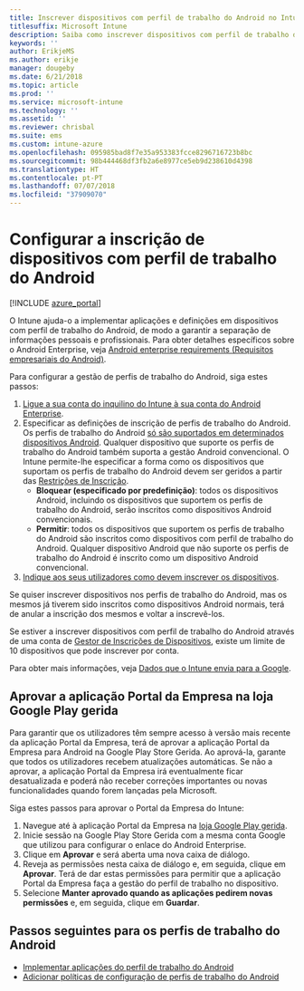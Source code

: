 ```yaml
---
title: Inscrever dispositivos com perfil de trabalho do Android no Intune
titlesuffix: Microsoft Intune
description: Saiba como inscrever dispositivos com perfil de trabalho do Android no Intune.
keywords: ''
author: ErikjeMS
ms.author: erikje
manager: dougeby
ms.date: 6/21/2018
ms.topic: article
ms.prod: ''
ms.service: microsoft-intune
ms.technology: ''
ms.assetid: ''
ms.reviewer: chrisbal
ms.suite: ems
ms.custom: intune-azure
ms.openlocfilehash: 095985bad8f7e35a953383fcce8296716723b8bc
ms.sourcegitcommit: 98b444468df3fb2a6e8977ce5eb9d238610d4398
ms.translationtype: HT
ms.contentlocale: pt-PT
ms.lasthandoff: 07/07/2018
ms.locfileid: "37909070"
---
```

# <a name="set-up-enrollment-of-android-work-profile-devices"></a>Configurar a inscrição de dispositivos com perfil de trabalho do Android

[!INCLUDE [azure_portal](./includes/azure_portal.md)]

O Intune ajuda-o a implementar aplicações e definições em dispositivos com perfil de trabalho do Android, de modo a garantir a separação de informações pessoais e profissionais. Para obter detalhes específicos sobre o Android Enterprise, veja [Android enterprise requirements (Requisitos empresariais do Android)](https://support.google.com/work/android/answer/6174145?hl=en&ref_topic=6151012).

Para configurar a gestão de perfis de trabalho do Android, siga estes passos:

1. [Ligue a sua conta do inquilino do Intune à sua conta do Android Enterprise](connect-intune-android-enterprise.md).
2. Especificar as definições de inscrição de perfis de trabalho do Android. Os perfis de trabalho do Android [só são suportados em determinados dispositivos Android](https://support.google.com/work/android/answer/6174145?hl=en&ref_topic=6151012%20style=%22target=new_window%22). Qualquer dispositivo que suporte os perfis de trabalho do Android também suporta a gestão Android convencional. O Intune permite-lhe especificar a forma como os dispositivos que suportam os perfis de trabalho do Android devem ser geridos a partir das [Restrições de Inscrição](enrollment-restrictions-set.md).
    - **Bloquear (especificado por predefinição)**: todos os dispositivos Android, incluindo os dispositivos que suportem os perfis de trabalho do Android, serão inscritos como dispositivos Android convencionais.
    - **Permitir**: todos os dispositivos que suportem os perfis de trabalho do Android são inscritos como dispositivos com perfil de trabalho do Android. Qualquer dispositivo Android que não suporte os perfis de trabalho do Android é inscrito como um dispositivo Android convencional.
3. [Indique aos seus utilizadores como devem inscrever os dispositivos](/intune-user-help/enroll-your-device-in-intune-android.md).


Se quiser inscrever dispositivos nos perfis de trabalho do Android, mas os mesmos já tiverem sido inscritos como dispositivos Android normais, terá de anular a inscrição dos mesmos e voltar a inscrevê-los.

Se estiver a inscrever dispositivos com perfil de trabalho do Android através de uma conta de [Gestor de Inscrições de Dispositivos](device-enrollment-manager-enroll.md), existe um limite de 10 dispositivos que pode inscrever por conta.

Para obter mais informações, veja [Dados que o Intune envia para a Google](data-intune-sends-to-google.md).

## <a name="approve-the-company-portal-app-in-the-managed-google-play-store"></a>Aprovar a aplicação Portal da Empresa na loja Google Play gerida

Para garantir que os utilizadores têm sempre acesso à versão mais recente da aplicação Portal da Empresa, terá de aprovar a aplicação Portal da Empresa para Android na Google Play Store Gerida. Ao aprová-la, garante que todos os utilizadores recebem atualizações automáticas. Se não a aprovar, a aplicação Portal da Empresa irá eventualmente ficar desatualizada e poderá não receber correções importantes ou novas funcionalidades quando forem lançadas pela Microsoft.

Siga estes passos para aprovar o Portal da Empresa do Intune:

1.  Navegue até à aplicação Portal da Empresa na [loja Google Play gerida](https://play.google.com/work/apps/details?id=com.microsoft.windowsintune.companyportal).
2.  Inicie sessão na Google Play Store Gerida com a mesma conta Google que utilizou para configurar o enlace do Android Enterprise.
3.  Clique em **Aprovar** e será aberta uma nova caixa de diálogo.
4.  Reveja as permissões nesta caixa de diálogo e, em seguida, clique em **Aprovar**. Terá de dar estas permissões para permitir que a aplicação Portal da Empresa faça a gestão do perfil de trabalho no dispositivo.
5.  Selecione **Manter aprovado quando as aplicações pedirem novas permissões** e, em seguida, clique em **Guardar**.

## <a name="next-steps-for-android-work-profiles"></a>Passos seguintes para os perfis de trabalho do Android
- [Implementar aplicações do perfil de trabalho do Android](store-apps-android.md)
- [Adicionar políticas de configuração de perfis de trabalho do Android](device-profiles.md)